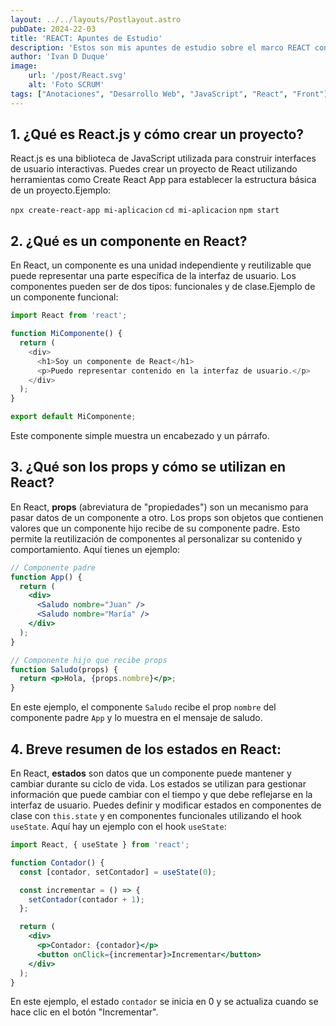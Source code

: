 ```yaml
---
layout: ../../layouts/Postlayout.astro
pubDate: 2024-22-03
title: 'REACT: Apuntes de Estudio'
description: 'Estos son mis apuntes de estudio sobre el marco REACT conceptos básicos'
author: 'Ivan D Duque'
image:
    url: '/post/React.svg'
    alt: 'Foto SCRUM'
tags: ["Anotaciones", "Desarrollo Web", "JavaScript", "React", "Front"]
---
```


## 1. ¿Qué es React.js y cómo crear un proyecto?

React.js es una biblioteca de JavaScript utilizada para construir interfaces de usuario interactivas. Puedes crear un proyecto de React utilizando herramientas como Create React App para establecer la estructura básica de un proyecto.Ejemplo:

`npx create-react-app mi-aplicacion`
`cd mi-aplicacion`
`npm start`

## 2. ¿Qué es un componente en React?

En React, un componente es una unidad independiente y reutilizable que puede representar una parte específica de la interfaz de usuario. Los componentes pueden ser de dos tipos: funcionales y de clase.Ejemplo de un componente funcional:

```js
import React from 'react';

function MiComponente() {
  return (
    <div>
      <h1>Soy un componente de React</h1>
      <p>Puedo representar contenido en la interfaz de usuario.</p>
    </div>
  );
}

export default MiComponente;
```

Este componente simple muestra un encabezado y un párrafo.

## 3. ¿Qué son los props y cómo se utilizan en React?

En React, **props** (abreviatura de "propiedades") son un mecanismo para pasar datos de un componente a otro. Los props son objetos que contienen valores que un componente hijo recibe de su componente padre. Esto permite la reutilización de componentes al personalizar su contenido y comportamiento. Aquí tienes un ejemplo:

```jsx
// Componente padre
function App() {
  return (
    <div>
      <Saludo nombre="Juan" />
      <Saludo nombre="María" />
    </div>
  );
}

// Componente hijo que recibe props
function Saludo(props) {
  return <p>Hola, {props.nombre}</p>;
}
```

En este ejemplo, el componente `Saludo` recibe el prop `nombre` del componente padre `App` y lo muestra en el mensaje de saludo.

## 4. Breve resumen de los estados en React:

En React, **estados** son datos que un componente puede mantener y cambiar durante su ciclo de vida. Los estados se utilizan para gestionar información que puede cambiar con el tiempo y que debe reflejarse en la interfaz de usuario. Puedes definir y modificar estados en componentes de clase con `this.state` y en componentes funcionales utilizando el hook `useState`. Aquí hay un ejemplo con el hook `useState`:

```jsx
import React, { useState } from 'react';

function Contador() {
  const [contador, setContador] = useState(0);

  const incrementar = () => {
    setContador(contador + 1);
  };

  return (
    <div>
      <p>Contador: {contador}</p>
      <button onClick={incrementar}>Incrementar</button>
    </div>
  );
}
```

En este ejemplo, el estado `contador` se inicia en 0 y se actualiza cuando se hace clic en el botón "Incrementar".